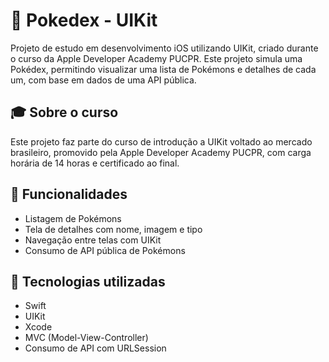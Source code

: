 # 📱 Pokedex - UIKit

Projeto de estudo em desenvolvimento iOS utilizando UIKit, criado durante o curso da Apple Developer Academy PUCPR. Este projeto simula uma Pokédex, permitindo visualizar uma lista de Pokémons e detalhes de cada um, com base em dados de uma API pública.

## 🎓 Sobre o curso

Este projeto faz parte do curso de introdução a UIKit voltado ao mercado brasileiro, promovido pela Apple Developer Academy PUCPR, com carga horária de 14 horas e certificado ao final.

## 🚀 Funcionalidades

- Listagem de Pokémons
- Tela de detalhes com nome, imagem e tipo
- Navegação entre telas com UIKit
- Consumo de API pública de Pokémons

## 🔧 Tecnologias utilizadas

- Swift
- UIKit
- Xcode
- MVC (Model-View-Controller)
- Consumo de API com URLSession

